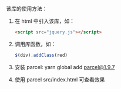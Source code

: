 该库的使用方法：

1. 在 html 中引入该库，如：

   ```html
   <script src="jquery.js"></script>
   ```

2. 调用库函数，如：

   ```javaScript
   $(div).addClass(red)
   ```

3. 安装 parcel: yarn global add parcel@1.9.7
4. 使用 parcel src/index.html 可查看效果
